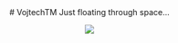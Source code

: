<div style="text-align: center;" markdown="1">
# VojtechTM
Just floating through space...
<p align="center">
  <a href="https://skillicons.dev">
    <img src="https://skillicons.dev/icons?i=git,bash,c,bootstrap,gtk,linux,lua,raspberrypi,vala," />
  </a>
</p>
</div>
